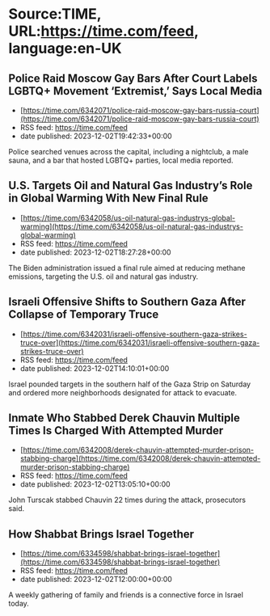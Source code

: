 # Source:TIME, URL:https://time.com/feed, language:en-UK

## Police Raid Moscow Gay Bars After Court Labels LGBTQ+ Movement ‘Extremist,’ Says Local Media
 - [https://time.com/6342071/police-raid-moscow-gay-bars-russia-court](https://time.com/6342071/police-raid-moscow-gay-bars-russia-court)
 - RSS feed: https://time.com/feed
 - date published: 2023-12-02T19:42:33+00:00

Police searched venues across the capital, including a nightclub, a male sauna, and a bar that hosted LGBTQ+ parties, local media reported.

## U.S. Targets Oil and Natural Gas Industry’s Role in Global Warming With New Final Rule
 - [https://time.com/6342058/us-oil-natural-gas-industrys-global-warming](https://time.com/6342058/us-oil-natural-gas-industrys-global-warming)
 - RSS feed: https://time.com/feed
 - date published: 2023-12-02T18:27:28+00:00

The Biden administration issued a final rule aimed at reducing methane emissions, targeting the U.S. oil and natural gas industry.

## Israeli Offensive Shifts to Southern Gaza After Collapse of Temporary Truce
 - [https://time.com/6342031/israeli-offensive-southern-gaza-strikes-truce-over](https://time.com/6342031/israeli-offensive-southern-gaza-strikes-truce-over)
 - RSS feed: https://time.com/feed
 - date published: 2023-12-02T14:10:01+00:00

Israel pounded targets in the southern half of the Gaza Strip on Saturday and ordered more neighborhoods designated for attack to evacuate.

## Inmate Who Stabbed Derek Chauvin Multiple Times Is Charged With Attempted Murder
 - [https://time.com/6342008/derek-chauvin-attempted-murder-prison-stabbing-charge](https://time.com/6342008/derek-chauvin-attempted-murder-prison-stabbing-charge)
 - RSS feed: https://time.com/feed
 - date published: 2023-12-02T13:05:10+00:00

John Turscak stabbed Chauvin 22 times during the attack, prosecutors said.

## How Shabbat Brings Israel Together
 - [https://time.com/6334598/shabbat-brings-israel-together](https://time.com/6334598/shabbat-brings-israel-together)
 - RSS feed: https://time.com/feed
 - date published: 2023-12-02T12:00:00+00:00

A weekly gathering of family and friends is a connective force in Israel today.

